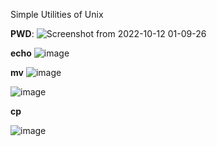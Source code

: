 Simple Utilities of Unix 

**PWD**:
![Screenshot from 2022-10-12 01-09-26](https://user-images.githubusercontent.com/113849368/195215472-c10f582b-f1fd-4575-bf2e-5c47d5044f70.png) 


**echo** 
![image](https://user-images.githubusercontent.com/113849368/195215787-1baac131-19a7-4428-ad2f-d502846fa916.png)


**mv**
![image](https://user-images.githubusercontent.com/113849368/195216508-d8a7ba6d-7933-47be-8631-0eb5b155c170.png)

![image](https://user-images.githubusercontent.com/113849368/195216007-9af3e64d-2b54-4825-bf31-6fb6c1fa82c4.png)


**cp**

![image](https://user-images.githubusercontent.com/113849368/195216250-6ad8dbf8-8cb2-498b-adec-5e6d7019565c.png)

